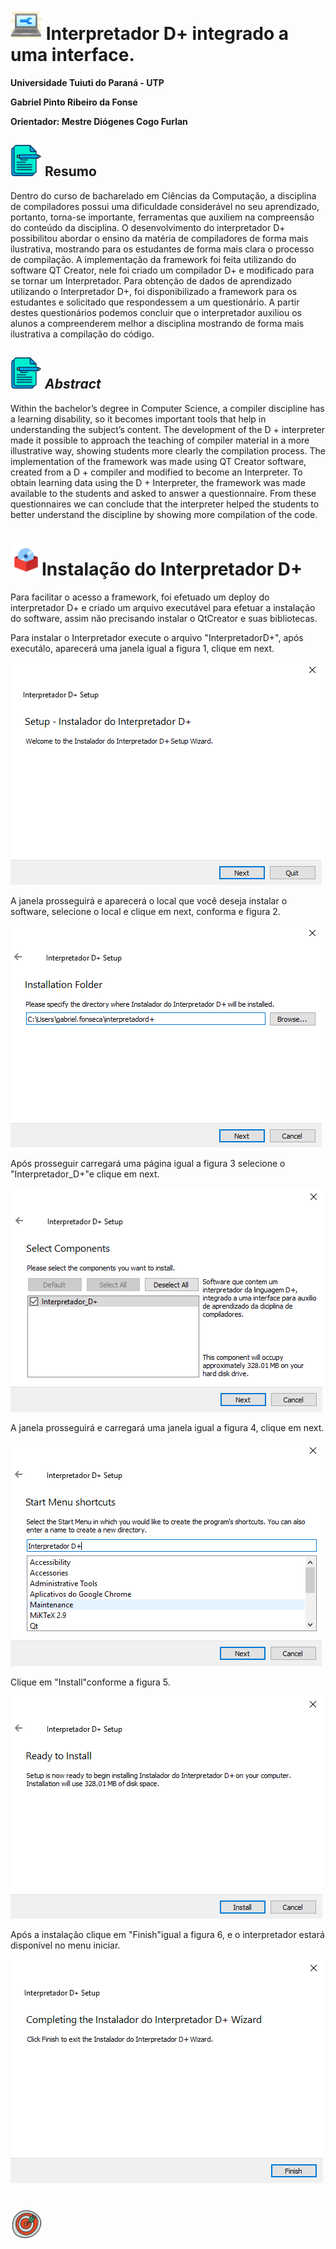 <h1><img src="https://github.com/GabrielPRDF/TCC_Interpretador/blob/master/Documentos/Icons/interpretador.png" height="50" width="50"> <b>Interpretador D+ integrado a uma interface.</b></h1>

**Universidade Tuiuti do Paraná - UTP**

**Gabriel Pinto Ribeiro da Fonse**

**Orientador: Mestre Diógenes Cogo Furlan**


<h2><img src="https://github.com/GabrielPRDF/TCC_Interpretador/blob/master/Documentos/Icons/resumo.png" height="50" width="50"> <b>Resumo</b></h2>

Dentro do curso de bacharelado em Ciências da Computação, a disciplina de compiladores possui uma dificuldade considerável no seu aprendizado, portanto, torna-se
importante, ferramentas que auxiliem na compreensão do conteúdo da disciplina. O
desenvolvimento do interpretador D+ possibilitou abordar o ensino da matéria de compiladores de forma mais ilustrativa, mostrando para os estudantes de forma mais clara
o processo de compilação. A implementação da framework foi feita utilizando do software QT Creator, nele foi criado um compilador D+ e modificado para se tornar um
Interpretador. Para obtenção de dados de aprendizado utilizando o Interpretador D+,
foi disponibilizado a framework para os estudantes e solicitado que respondessem a
um questionário. A partir destes questionários podemos concluir que o interpretador
auxiliou os alunos a compreenderem melhor a disciplina mostrando de forma mais
ilustrativa a compilação do código.

<h2><img src="https://github.com/GabrielPRDF/TCC_Interpretador/blob/master/Documentos/Icons/resumo.png" height="50" width="50"> <b><i>Abstract</i></b></h2>

Within the bachelor’s degree in Computer Science, a compiler discipline has a learning
disability, so it becomes important tools that help in understanding the subject’s content.
The development of the D + interpreter made it possible to approach the teaching
of compiler material in a more illustrative way, showing students more clearly the
compilation process. The implementation of the framework was made using QT Creator
software, created from a D + compiler and modified to become an Interpreter. To
obtain learning data using the D + Interpreter, the framework was made available to
the students and asked to answer a questionnaire. From these questionnaires we can
conclude that the interpreter helped the students to better understand the discipline by
showing more compilation of the code.

<h1><img src="https://github.com/GabrielPRDF/TCC_Interpretador/blob/master/Documentos/Icons/instala%C3%A7%C3%A3o.png" height="50" width="50"><b>Instalação do Interpretador D+</b></h1>

Para facilitar o acesso a framework, foi efetuado um deploy do interpretador D+ e criado um arquivo executável para efetuar a instalação do software, assim não precisando instalar o QtCreator e suas bibliotecas.
  
Para instalar o Interpretador execute o arquivo "InterpretadorD+", após executálo, aparecerá uma janela igual a figura 1, clique em next.

<img src="https://github.com/GabrielPRDF/TCC_Interpretador/blob/master/Documentos/Monografia/imagens/instala%C3%A7%C3%A3o1.png" text-align: center>

A janela prosseguirá e aparecerá o local que você deseja instalar o software, selecione o local e clique em next, conforma e figura 2.

<img src="https://github.com/GabrielPRDF/TCC_Interpretador/blob/master/Documentos/Monografia/imagens/instala%C3%A7%C3%A3o2.png">

Após prosseguir carregará uma página igual a figura 3 selecione o "Interpretador_D+"e clique em next.

<img src="https://github.com/GabrielPRDF/TCC_Interpretador/blob/master/Documentos/Monografia/imagens/instala%C3%A7%C3%A3o3.png">

A janela prosseguirá e carregará uma janela igual a figura 4, clique em next.

<img src="https://github.com/GabrielPRDF/TCC_Interpretador/blob/master/Documentos/Monografia/imagens/instala%C3%A7%C3%A3o4.png">

Clique em "Install"conforme a figura 5.

<img src="https://github.com/GabrielPRDF/TCC_Interpretador/blob/master/Documentos/Monografia/imagens/instala%C3%A7%C3%A3o5.png">

Após a instalação clique em "Finish"igual a figura 6, e o interpretador estará disponível no menu iniciar.

<img src="https://github.com/GabrielPRDF/TCC_Interpretador/blob/master/Documentos/Monografia/imagens/instala%C3%A7%C3%A3o6.png">

<h1><img src="https://github.com/GabrielPRDF/TCC_Interpretador/blob/master/Documentos/Icons/objetivo.png" height="50" width="50"></h1>
